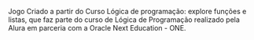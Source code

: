 Jogo Criado a partir do Curso Lógica de programação: explore funções e listas, que faz parte do curso de Lógica de Programação realizado pela Alura em parceria com a Oracle Next Education - ONE.
